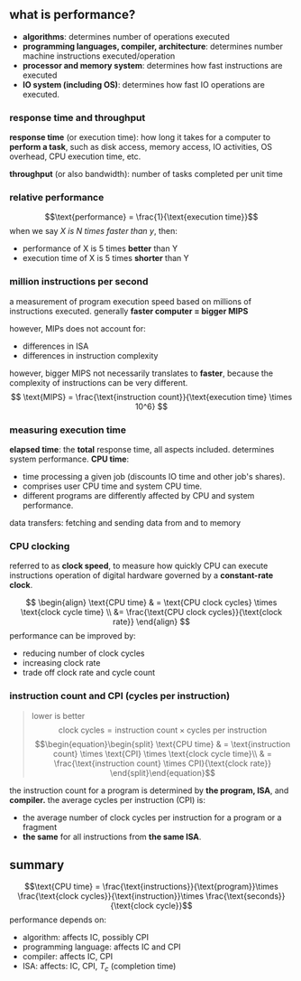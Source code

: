 ## what is performance?
- **algorithms**: determines number of operations executed
- **programming languages, compiler, architecture**: determines number machine instructions executed/operation
- **processor and memory system**: determines how fast instructions are executed
- **IO system (including OS)**: determines how fast IO operations are executed.
### response time and throughput
**response time** (or execution time): how long it takes for a computer to **perform a task**, such as disk access, memory access, IO activities, OS overhead, CPU execution time, etc.

**throughput** (or also bandwidth): number of tasks completed per unit time

### relative performance
$$\text{performance} = \frac{1}{\text{execution time}}$$
when we say *X is N times faster than y*, then:
- performance of X is 5 times **better** than Y
- execution time of X is 5 times **shorter** than Y

### million instructions per second
a measurement of program execution speed based on millions of instructions executed. generally **faster computer = bigger MIPS**

however, MIPs does not account for: 
- differences in ISA
- differences in instruction complexity

however, bigger MIPS not necessarily translates to **faster**, because the complexity of instructions can be very different.
$$
\text{MIPS} = \frac{\text{instruction count}}{\text{execution time} \times 10^6}
$$
### measuring execution time
**elapsed time**: the **total** response time, all aspects included. determines system performance. 
**CPU time**: 
- time processing a given job (discounts IO time and other job's shares). 
- comprises user CPU time and system CPU time.
- different programs are differently affected by CPU and system performance.

data transfers: fetching and sending data from and to memory
### CPU clocking
referred to as **clock speed**, to measure how quickly CPU can execute instructions
operation of digital hardware governed by a **constant-rate clock**.

$$
\begin{align}
\text{CPU time} & = \text{CPU clock cycles} \times \text{clock cycle time} \\ &= \frac{\text{CPU clock cycles}}{\text{clock rate}}
\end{align}
$$
performance can be improved by: 
- reducing number of clock cycles
- increasing clock rate
- trade off clock rate and cycle count
### instruction count and CPI (cycles per instruction)
> lower is better
$$\text{clock cycles} = \text{instruction count} \times \text{cycles per instruction}$$
$$\begin{equation}\begin{split}
\text{CPU time} & =  \text{instruction count} \times \text{CPI} \times \text{clock cycle time}\\ & =  \frac{\text{instruction count} \times CPI}{\text{clock rate}}
\end{split}\end{equation}$$

the instruction count for a program is determined by **the program, ISA**, and **compiler.**
the average cycles per instruction (CPI) is: 
- the average number of clock cycles per instruction for a program or a fragment
- **the same** for all instructions from **the same ISA**.

## summary
$$\text{CPU time} = \frac{\text{instructions}}{\text{program}}\times \frac{\text{clock cycles}}{\text{instruction}}\times \frac{\text{seconds}}{\text{clock cycle}}$$
performance depends on: 
- algorithm: affects IC, possibly CPI
- programming language: affects IC and CPI
- compiler: affects IC, CPI
- ISA: affects: IC, CPI, $T_{c}$ (completion time)